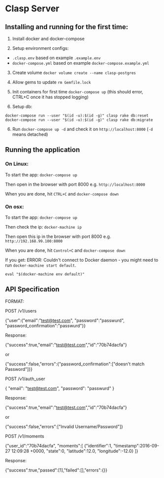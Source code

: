 # Clasp Server

## Installing and running for the first time: 

1. Install docker and docker-compose

2. Setup environment configs:

  * `.clasp.env` based on example `.example.env`
  * `docker-compose.yml` based on example `docker-compose.example.yml`

3. Create volume `docker volume create --name clasp-postgres`

4. Allow gems to update `rm Gemfile.lock` 

5. Init containers for first time `docker-compose up` (this should error, CTRL+C once it has stopped logging)

5. Setup db:

  ```
  docker-compose run --user "$(id -u):$(id -g)" clasp rake db:reset
  docker-compose run --user "$(id -u):$(id -g)" clasp rake db:migrate
  ```

6. Run `docker-compose up -d` and check it on `http://localhost:8000` (`-d` means detached)


## Running the application

### On Linux:

To start the app: `docker-compose up`

Then open in the browser with port 8000 e.g. `http://localhost:8000`

When you are done, hit `CTRL+C` and `docker-compose down`

### On osx:

To start the app: `docker-compose up`

Then check the ip: `docker-machine ip`

Then open this ip in the browser with port 8000 e.g. `http://192.168.99.100:8000`

When you are done, hit `Control+C` and `docker-compose down`

If you get:  ERROR: Couldn't connect to Docker daemon - you might need to run `docker-machine start default`.

`eval "$(docker-machine env default)"`


## API Specification

FORMAT:

POST /v1/users

  {"user":{"email":"test@test.com", "password":"passwurd", "password_confirmation":"passwurd"}}

Response:

  {"success":true,"email":"test@test.com","id":"70b74dacfa"}

  or
  
  {"success":false,"errors":{"password_confirmation":["doesn't match Password"]}}

POST /v1/auth_user

  { "email": "test@test.com", "password": "passwurd" }

Response:

  {"success":true,"email":"test@test.com","id":"70b74dacfa"}

  or 

  {"success":false,"errors":["Invalid Username/Password"]}

POST /v1/moments

  {"user_id":"70b74dacfa", "moments":[
    {"identifier":1, "timestamp":2016-09-27 12:09:28 +0000, "state":0, "latitude":12.0, "longitude":-12.0}
  ]}

Response: 

  {"success":true,"passed":[1],"failed":[],"errors":{}}
